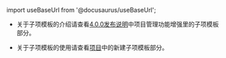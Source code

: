 import useBaseUrl from '@docusaurus/useBaseUrl';

* 关于子项模板的介绍请查看[4.0.0发布说明](发布说明/4.0.0发布说明.md)中项目管理功能增强里的子项模板部分。

* 关于子项模板的使用请查看[项目](用户使用手册/网页端/项目)中的新建子项模板部分。